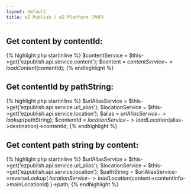 ```yaml
---
layout: default
title: eZ Publish / eZ Platform (PHP)
---
```


## Get content by contentId: ##

{% highlight php startinline %}
$contentService = $this->get('ezpublish.api.service.content');
$content = $contentService->loadContent($contentId);
{% endhighlight %}

## Get contentId by pathString: ##

{% highlight php startinline %}
$urlAliasService = $this->get('ezpublish.api.service.url_alias');
$locationService = $this->get('ezpublish.api.service.location');
$alias = $urlAliasService->lookup($pathString);
$contentId = $locationService->loadLocation($alias->destination)->contentId;
{% endhighlight %}

## Get content path string by content: ##

{% highlight php startinline %}
$urlAliasService = $this->get('ezpublish.api.service.url_alias');
$locationService = $this->get('ezpublish.api.service.location');
$pathString = $urlAliasService->reverseLookup(
    $locationService->loadLocation($content->contentInfo->mainLocationId)
)->path;
{% endhighlight %}
